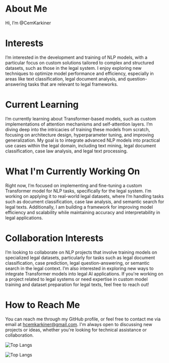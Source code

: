 #  About Me
Hi, I’m @CemKarkiner

#  Interests
I’m interested in the development and training of NLP models, with a particular focus on custom solutions tailored to complex and structured datasets, such as those in the legal system. I enjoy exploring new techniques to optimize model performance and efficiency, especially in areas like text classification, legal document analysis, and question-answering tasks that are relevant to legal frameworks.

#  Current Learning
I’m currently learning about Transformer-based models, such as custom implementations of attention mechanisms and self-attention layers. I’m diving deep into the intricacies of training these models from scratch, focusing on architecture design, hyperparameter tuning, and improving generalization. My goal is to integrate advanced NLP models into practical use cases within the legal domain, including text mining, legal document classification, case law analysis, and legal text processing.

#  What I'm Currently Working On
Right now, I’m focused on implementing and fine-tuning a custom Transformer model for NLP tasks, specifically for the legal system. I’m working on applying it to real-world legal datasets, where I’m handling tasks such as document classification, case law analysis, and semantic search for legal texts. Additionally, I am building a framework for improving model efficiency and scalability while maintaining accuracy and interpretability in legal applications.

#  Collaboration Interests
I’m looking to collaborate on NLP projects that involve training models on specialized legal datasets, particularly for tasks such as legal document classification, case prediction, legal question-answering, or semantic search in the legal context. I’m also interested in exploring new ways to integrate Transformer models into legal AI applications. If you're working on a project related to legal systems or need expertise in custom model training and dataset preparation for legal texts, feel free to reach out!

#  How to Reach Me
You can reach me through my GitHub profile, or feel free to contact me via email at hcemkarkiner@gmail.com. I'm always open to discussing new projects or ideas, whether you're looking for technical assistance or collaboration.

![Top Langs](https://github-readme-stats.vercel.app/api/top-langs/?username=cemkarkiner&layout=compact&theme=radical)

![Top Langs](https://github-readme-stats.vercel.app/api/top-langs/?username=cemkarkiner&layout=compact&theme=radical)
